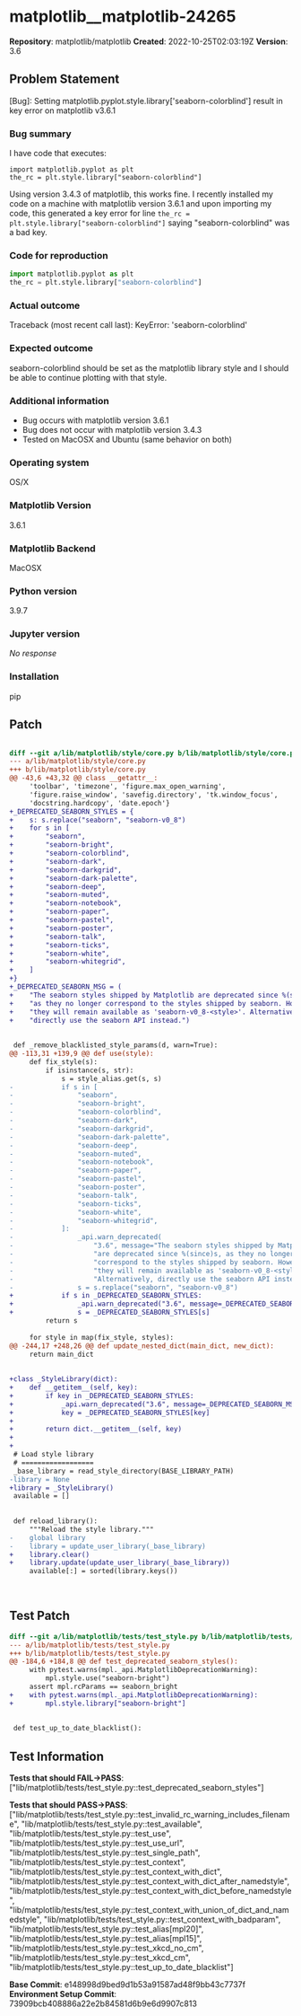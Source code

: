 # matplotlib__matplotlib-24265

**Repository**: matplotlib/matplotlib
**Created**: 2022-10-25T02:03:19Z
**Version**: 3.6

## Problem Statement

[Bug]: Setting matplotlib.pyplot.style.library['seaborn-colorblind'] result in key error on matplotlib v3.6.1
### Bug summary

I have code that executes:
```
import matplotlib.pyplot as plt
the_rc = plt.style.library["seaborn-colorblind"]
```

Using version 3.4.3 of matplotlib, this works fine. I recently installed my code on a machine with matplotlib version 3.6.1 and upon importing my code, this generated a key error for line `the_rc = plt.style.library["seaborn-colorblind"]` saying "seaborn-colorblind" was a bad key.

### Code for reproduction

```python
import matplotlib.pyplot as plt
the_rc = plt.style.library["seaborn-colorblind"]
```


### Actual outcome

Traceback (most recent call last):
KeyError: 'seaborn-colorblind'

### Expected outcome

seaborn-colorblind should be set as the matplotlib library style and I should be able to continue plotting with that style.

### Additional information

- Bug occurs with matplotlib version 3.6.1
- Bug does not occur with matplotlib version 3.4.3
- Tested on MacOSX and Ubuntu (same behavior on both)

### Operating system

OS/X

### Matplotlib Version

3.6.1

### Matplotlib Backend

MacOSX

### Python version

3.9.7

### Jupyter version

_No response_

### Installation

pip


## Patch

```diff

diff --git a/lib/matplotlib/style/core.py b/lib/matplotlib/style/core.py
--- a/lib/matplotlib/style/core.py
+++ b/lib/matplotlib/style/core.py
@@ -43,6 +43,32 @@ class __getattr__:
     'toolbar', 'timezone', 'figure.max_open_warning',
     'figure.raise_window', 'savefig.directory', 'tk.window_focus',
     'docstring.hardcopy', 'date.epoch'}
+_DEPRECATED_SEABORN_STYLES = {
+    s: s.replace("seaborn", "seaborn-v0_8")
+    for s in [
+        "seaborn",
+        "seaborn-bright",
+        "seaborn-colorblind",
+        "seaborn-dark",
+        "seaborn-darkgrid",
+        "seaborn-dark-palette",
+        "seaborn-deep",
+        "seaborn-muted",
+        "seaborn-notebook",
+        "seaborn-paper",
+        "seaborn-pastel",
+        "seaborn-poster",
+        "seaborn-talk",
+        "seaborn-ticks",
+        "seaborn-white",
+        "seaborn-whitegrid",
+    ]
+}
+_DEPRECATED_SEABORN_MSG = (
+    "The seaborn styles shipped by Matplotlib are deprecated since %(since)s, "
+    "as they no longer correspond to the styles shipped by seaborn. However, "
+    "they will remain available as 'seaborn-v0_8-<style>'. Alternatively, "
+    "directly use the seaborn API instead.")
 
 
 def _remove_blacklisted_style_params(d, warn=True):
@@ -113,31 +139,9 @@ def use(style):
     def fix_style(s):
         if isinstance(s, str):
             s = style_alias.get(s, s)
-            if s in [
-                "seaborn",
-                "seaborn-bright",
-                "seaborn-colorblind",
-                "seaborn-dark",
-                "seaborn-darkgrid",
-                "seaborn-dark-palette",
-                "seaborn-deep",
-                "seaborn-muted",
-                "seaborn-notebook",
-                "seaborn-paper",
-                "seaborn-pastel",
-                "seaborn-poster",
-                "seaborn-talk",
-                "seaborn-ticks",
-                "seaborn-white",
-                "seaborn-whitegrid",
-            ]:
-                _api.warn_deprecated(
-                    "3.6", message="The seaborn styles shipped by Matplotlib "
-                    "are deprecated since %(since)s, as they no longer "
-                    "correspond to the styles shipped by seaborn. However, "
-                    "they will remain available as 'seaborn-v0_8-<style>'. "
-                    "Alternatively, directly use the seaborn API instead.")
-                s = s.replace("seaborn", "seaborn-v0_8")
+            if s in _DEPRECATED_SEABORN_STYLES:
+                _api.warn_deprecated("3.6", message=_DEPRECATED_SEABORN_MSG)
+                s = _DEPRECATED_SEABORN_STYLES[s]
         return s
 
     for style in map(fix_style, styles):
@@ -244,17 +248,26 @@ def update_nested_dict(main_dict, new_dict):
     return main_dict
 
 
+class _StyleLibrary(dict):
+    def __getitem__(self, key):
+        if key in _DEPRECATED_SEABORN_STYLES:
+            _api.warn_deprecated("3.6", message=_DEPRECATED_SEABORN_MSG)
+            key = _DEPRECATED_SEABORN_STYLES[key]
+
+        return dict.__getitem__(self, key)
+
+
 # Load style library
 # ==================
 _base_library = read_style_directory(BASE_LIBRARY_PATH)
-library = None
+library = _StyleLibrary()
 available = []
 
 
 def reload_library():
     """Reload the style library."""
-    global library
-    library = update_user_library(_base_library)
+    library.clear()
+    library.update(update_user_library(_base_library))
     available[:] = sorted(library.keys())
 
 


```

## Test Patch

```diff
diff --git a/lib/matplotlib/tests/test_style.py b/lib/matplotlib/tests/test_style.py
--- a/lib/matplotlib/tests/test_style.py
+++ b/lib/matplotlib/tests/test_style.py
@@ -184,6 +184,8 @@ def test_deprecated_seaborn_styles():
     with pytest.warns(mpl._api.MatplotlibDeprecationWarning):
         mpl.style.use("seaborn-bright")
     assert mpl.rcParams == seaborn_bright
+    with pytest.warns(mpl._api.MatplotlibDeprecationWarning):
+        mpl.style.library["seaborn-bright"]
 
 
 def test_up_to_date_blacklist():

```

## Test Information

**Tests that should FAIL→PASS**: ["lib/matplotlib/tests/test_style.py::test_deprecated_seaborn_styles"]

**Tests that should PASS→PASS**: ["lib/matplotlib/tests/test_style.py::test_invalid_rc_warning_includes_filename", "lib/matplotlib/tests/test_style.py::test_available", "lib/matplotlib/tests/test_style.py::test_use", "lib/matplotlib/tests/test_style.py::test_use_url", "lib/matplotlib/tests/test_style.py::test_single_path", "lib/matplotlib/tests/test_style.py::test_context", "lib/matplotlib/tests/test_style.py::test_context_with_dict", "lib/matplotlib/tests/test_style.py::test_context_with_dict_after_namedstyle", "lib/matplotlib/tests/test_style.py::test_context_with_dict_before_namedstyle", "lib/matplotlib/tests/test_style.py::test_context_with_union_of_dict_and_namedstyle", "lib/matplotlib/tests/test_style.py::test_context_with_badparam", "lib/matplotlib/tests/test_style.py::test_alias[mpl20]", "lib/matplotlib/tests/test_style.py::test_alias[mpl15]", "lib/matplotlib/tests/test_style.py::test_xkcd_no_cm", "lib/matplotlib/tests/test_style.py::test_xkcd_cm", "lib/matplotlib/tests/test_style.py::test_up_to_date_blacklist"]

**Base Commit**: e148998d9bed9d1b53a91587ad48f9bb43c7737f
**Environment Setup Commit**: 73909bcb408886a22e2b84581d6b9e6d9907c813
